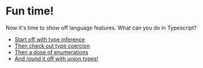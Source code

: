 # Fun time!

Now it's time to show off language features.  What can you do in Typescript?

* [Start off with type inference](type_inference.ts)  
* [Then check out type coercion](coercion.ts)
* [Then a dose of enumerations](enumerations.ts)
* [And round it off with union types!](union_types.ts)